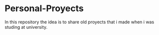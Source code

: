 # Personal-Proyects
In this repository the idea is to share old proyects that i made when i was studing at university.
